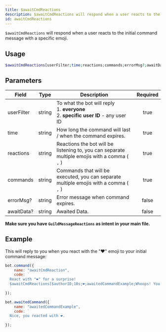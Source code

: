 ```yaml
---
title: $awaitCmdReactions
description: $awaitCmdReactions will respond when a user reacts to the initial command message with a specific emoji.
id: awaitCmdReactions
---
```


`$awaitCmdReactions` will respond when a user reacts to the initial command message with a specific emoji.

## Usage

```php
$awaitCmdReactions[userFilter;time;reactions;commands;errorMsg?;awaitData?]
```

## Parameters

| Field      | Type   | Description                                                                                    | Required |
|------------|--------|------------------------------------------------------------------------------------------------|:--------:|
| userFilter | string | To what the bot will reply <br /> 1. **everyone** <br /> 2. **specific user ID** - any user ID |   true   |
| time       | string | How long the command will last / when the command expires.                                     |   true   |
| reactions  | string | Reactions the bot will be listening to, you can separate multiple emojis with a comma ( `,` )  |   true   |
| commands   | string | Commands that will be executed, you can separate multiple emojis with a comma ( `,` )          |   true   |
| errorMsg?  | string | Error message when command expires.                                                            |  false   |
| awaitData? | string | Awaited Data.                                                                                  |  false   |

**Make sure you have `GuildMessageReactions` as intent in your main file.**

## Example

This will reply to you when you react with the "❤️" emoji to your initial command message:

```js
bot.command({
    name: "awaitCmdReaction",
    code: `
  React with "❤️" for a surprise! 
  $awaitCmdReactions[$authorID;10s;❤️;awaitedCommandExample;Whoops! You didn't react in time..]
  `
});

bot.awaitedCommand({
    name: "awaitedCommandExample",
    code: `
  Nice, you reacted with ❤️.
  `
});
```